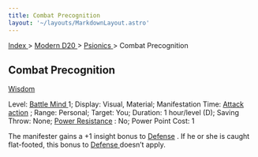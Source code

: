 ```yaml
---
title: Combat Precognition
layout: '~/layouts/MarkdownLayout.astro'
---
```


[ Index ](/) > [ Modern D20 ](/modern.d20.srd) > [ Psionics ](/modern.d20.srd/psionics) > Combat Precognition

##  Combat Precognition

[ Wisdom ](/modern.d20.srd/basics/ability.scores)

Level: [ Battle Mind ](/modern.d20.srd/classes/advanced/battle.mind) 1;
Display: Visual, Material; Manifestation Time: [ Attack action](/modern.d20.srd/combat/attack.actions) ; Range: Personal; Target: You;
Duration: 1 hour/level (D); Saving Throw: None; [ Power Resistance](/modern.d20.srd/special.abilities/power.resistance) : No; Power Point Cost:
1

The manifester gains a +1 insight bonus to [ Defense](/modern.d20.srd/combat/defense) . If he or she is caught flat-footed, this
bonus to [ Defense ](/modern.d20.srd/combat/defense) doesn’t apply.


